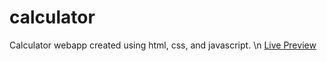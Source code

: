 # calculator
Calculator webapp created using html, css, and javascript. \n
[Live Preview](https://p0tato00.github.io/calculator)
